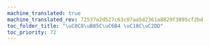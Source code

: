 ```yaml
---
machine_translated: true
machine_translated_rev: 72537a2d527c63c07aa5d2361a8829f3895cf2bd
toc_folder_title: "\uC0C8\uB85C\uC6B4 \uC18C\uC2DD"
toc_priority: 72
---
```



